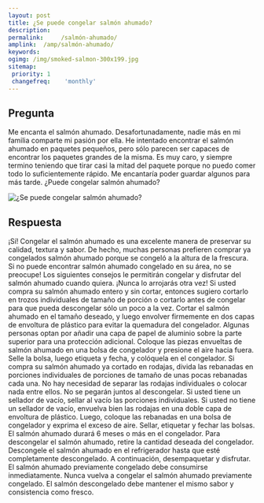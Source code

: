 ```yaml
---
layout: post
title: ¿Se puede congelar salmón ahumado?  
description: 
permalink:     /salmón-ahumado/
amplink:  /amp/salmón-ahumado/
keywords: 
ogimg: /img/smoked-salmon-300x199.jpg
sitemap:
 priority: 1
 changefreq:    'monthly'
---
```




## Pregunta

Me encanta el salmón ahumado. Desafortunadamente, nadie más en mi familia comparte mi pasión por ella. He intentado encontrar el salmón ahumado en paquetes pequeños, pero sólo parecen ser capaces de encontrar los paquetes grandes de la misma. Es muy caro, y siempre termino teniendo que tirar casi la mitad del paquete porque no puedo comer todo lo suficientemente rápido. Me encantaría poder guardar algunos para más tarde. ¿Puede congelar salmón ahumado?


![¿Se puede congelar salmón ahumado?](https://sepuedecongelar.com/img/smoked-salmon-300x199.jpg "¿Se puede congelar salmón ahumado?" )


## Respuesta

¡Sí! Congelar el salmón ahumado es una excelente manera de preservar su calidad, textura y sabor. De hecho, muchas personas prefieren comprar ya congelados salmón ahumado porque se congeló a la altura de la frescura. Si no puede encontrar salmón ahumado congelado en su área, no se preocupe! Los siguientes consejos le permitirán congelar y disfrutar del salmón ahumado cuando quiera. ¡Nunca lo arrojarás otra vez!
Si usted compra su salmón ahumado entero y sin cortar, entonces sugiero cortarlo en trozos individuales de tamaño de porción o cortarlo antes de congelar para que pueda descongelar sólo un poco a la vez. Cortar el salmón ahumado en el tamaño deseado, y luego envolver firmemente en dos capas de envoltura de plástico para evitar la quemadura del congelador. Algunas personas optan por añadir una capa de papel de aluminio sobre la parte superior para una protección adicional. Coloque las piezas envueltas de salmón ahumado en una bolsa de congelador y presione el aire hacia fuera. Selle la bolsa, luego etiqueta y fecha, y colóquela en el congelador.
Si compra su salmón ahumado ya cortado en rodajas, divida las rebanadas en porciones individuales de porciones de tamaño de unas pocas rebanadas cada una. No hay necesidad de separar las rodajas individuales o colocar nada entre ellos. No se pegarán juntos al descongelar. Si usted tiene un sellador de vacío, sellar al vacío las porciones individuales. Si usted no tiene un sellador de vacío, envuelva bien las rodajas en una doble capa de envoltura de plástico. Luego, coloque las rebanadas en una bolsa de congelador y exprima el exceso de aire. Sellar, etiquetar y fechar las bolsas. El salmón ahumado durará 6 meses o más en el congelador.
Para descongelar el salmón ahumado, retire la cantidad deseada del congelador. Descongele el salmón ahumado en el refrigerador hasta que esté completamente descongelado. A continuación, desempaquetar y disfrutar. El salmón ahumado previamente congelado debe consumirse inmediatamente. Nunca vuelva a congelar el salmón ahumado previamente congelado. El salmón descongelado debe mantener el mismo sabor y consistencia como fresco.

